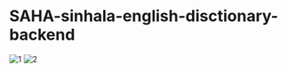 # SAHA-sinhala-english-disctionary-backend
![1](https://github.com/samithadev/SAHA-sinhala-english-disctionary-backend/assets/89331663/09022775-3a2d-4b89-b401-64dbb3b6c30c)
![2](https://github.com/samithadev/SAHA-sinhala-english-disctionary-backend/assets/89331663/9ae8818d-a812-4ed8-bc3e-8f47b344f59a)
